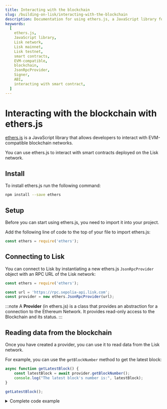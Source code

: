 ```yaml
---
title: Interacting with the blockchain
slug: /building-on-lisk/interacting-with-the-blockchain
description: Documentation for using ethers.js, a JavaScript library for EVM-compatible blockchain interactions. This page covers installation, setup, connecting to the Lisk network, reading and writing blockchain data, and interacting with smart contracts.
keywords:
  [
    ethers.js,
    JavaScript library,
    Lisk network,
    Lisk mainnet,
    Lisk testnet,
    smart contracts,
    EVM-compatible,
    blockchain,
    JsonRpcProvider,
    Signer,
    ABI,
    interacting with smart contract,
  ]
---
```


# Interacting with the blockchain with ethers.js

[ethers.js](https://docs.ethers.org/) is a JavaScript library that allows developers to interact with EVM-compatible blockchain networks.

You can use ethers.js to interact with smart contracts deployed on the Lisk network.


## Install

To install ethers.js run the following command:

```bash
npm install --save ethers
```

## Setup

Before you can start using ethers.js, you need to import it into your project.

Add the following line of code to the top of your file to import ethers.js:

```javascript
const ethers = require('ethers');
```

## Connecting to Lisk

You can connect to Lisk by instantiating a new ethers.js `JsonRpcProvider` object with an RPC URL of the Lisk network:

```javascript
const ethers = require('ethers');

const url = 'https://rpc.sepolia-api.lisk.com';
const provider = new ethers.JsonRpcProvider(url);
```

:::note
A **Provider** (in ethers.js) is a class that provides an abstraction for a connection to the Ethereum Network. It provides read-only access to the Blockchain and its status.
:::

## Reading data from the blockchain

Once you have created a provider, you can use it to read data from the Lisk network.

For example, you can use the `getBlockNumber` method to get the latest block:

```javascript
async function getLatestBlock() {
    const latestBlock = await provider.getBlockNumber();
    console.log("The latest block's number is:", latestBlock);
}

getLatestBlock();
```

<details>
<summary>Complete code example</summary>
```javascript
const ethers = require('ethers');

const url = 'https://rpc.sepolia-api.lisk.com';
const provider = new ethers.JsonRpcProvider(url);

async function getLatestBlock() {
    const latestBlock = await provider.getBlockNumber();
    console.log("The latest block's number is:", latestBlock);
}

getLatestBlock();
```
</details>

## Writing data to the blockchain

In order to write data to the Lisk network, you need to create a `Signer`.

:::note
A **Signer** is a class that (usually) in some way directly or indirectly has access to a private key, which can sign messages and transactions to authorize the network to charge your account ether to perform operations.
:::

You can create a `Signer` by instantiating a new ethers.js `Wallet` object, providing it with a private key and `Provider`.

```javascript
const privateKey = 'PRIVATE_KEY';
const signer = new ethers.Wallet(privateKey, provider);
const receiver = '0x5e1A92F84cA1CE280B3Cb29d79C3368f45b41EBB';
// Send 0.01 ether to a given address.
async function sendTx(to) {
    const tx =  await signer.sendTransaction({
        to: to,
        value: ethers.parseEther("0.01")
    });

    console.log(tx);
}

//sendTx(receiver);
```

:::info
`PRIVATE_KEY` is the private key of the account that is to be used when creating the `signer` object.
:::

The receiving account's balance will increment by `0.01` ETH once the transaction execution is successful.

<details>
<summary>Complete code example</summary>
```javascript
const ethers = require('ethers');

const url = 'https://rpc.sepolia-api.lisk.com';
const provider = new ethers.JsonRpcProvider(url);
// Replace PRIVATE_KEY with the private key of your account.
const privateKey = 'PRIVATE_KEY';
const signer = new ethers.Wallet(privateKey, provider);
const receiver = '0x5e1A92F84cA1CE280B3Cb29d79C3368f45b41EBB';
// Send 0.01 ether to a given address.
async function sendTx(to) {
    const tx =  await signer.sendTransaction({
        to: to,
        value: ethers.parseEther("0.01")
    });

    console.log(tx);
}

sendTx(receiver);
```
</details>

## Interacting with smart contracts

You can use ethers.js to interact with a smart contract on Lisk by instantiating a `Contract` object using the ABI and address of a deployed contract:

:::tip
The ABI of a contract can be found on the respective contract page in [BlockScout](https://sepolia-blockscout.lisk.com/).

For example, you can use the ABI for the [Hello contract](https://sepolia-blockscout.lisk.com/address/0xb18eb752813c2fbedfdf2be6e5e842a85a3b8539?tab=contact_code). Just scroll down to `Contract ABI` and copy the deployed contract's ABI.
:::

```javascript title="Reading from contracts"
// Replace the contractAddress' value with the desired contract.
const contractAddress = "CONTRACT_ADDRESS"
// read-only
const contract = new ethers.Contract(contractAddress, abi, provider);
const abi = [
… // ABI of deployed contract
];

async function getHello() {
    const value = await contract.message("0x3C46A11471f285E36EE8d089473ce98269D1b081");
    console.log(value.toString());
}

getHello();
```

:::info
`CONTRACT_ADDRESS` is the address of the deployed contract.
:::

:::note
A **Contract** (in ethers.js) is an abstraction that represents a connection to a specific contract on the Lisk Network, so that applications can use it like a normal JavaScript object.
:::

For reading and writing contracts, provide a `Signer` object instead of a `Provider` object:

```javascript title="Writing to contracts"
// read & write 
const contract = new ethers.Contract(contractAddress, abi, signer);
```

Once you have created a `Contract` object, you can use it to call desired methods on the smart contract:

```javascript
async function createHello(message) {
  const tx = await contract.createHello(message);
  return tx.hash;
}

//createHello("Hello Lisk!");
```

:::tip
For an overview of existing public functions for the contract, please check the [Read Contract](https://sepolia-blockscout.lisk.com/address/0xb18eb752813c2fbedfdf2be6e5e842a85a3b8539?tab=read_contract) and [Write Contract](https://sepolia-blockscout.lisk.com/address/0xb18eb752813c2fbedfdf2be6e5e842a85a3b8539?tab=write_contract) tabs for the specific contract.
:::

<details>
<summary>Complete code example</summary>
```javascript
const ethers = require('ethers');

const url = 'https://rpc.sepolia-api.lisk.com';
const provider = new ethers.JsonRpcProvider(url);
const privateKey = 'PRIVATE_KEY';
const signer = new ethers.Wallet(privateKey, provider);
const contractAddress = "0xb18eb752813c2fbedfdf2be6e5e842a85a3b8539"
// Read & Write
const contract = new ethers.Contract(contractAddress, abi, signer);
// Read-only
//const contract = new ethers.Contract(contractAddress, abi, provider);
const abi = [
    {
        "inputs": [],
        "stateMutability": "nonpayable",
        "type": "constructor"
    },
    {
        "anonymous": false,
        "inputs": [
            {
                "indexed": true,
                "internalType": "address",
                "name": "sender",
                "type": "address"
            },
            {
                "indexed": false,
                "internalType": "string",
                "name": "message",
                "type": "string"
            }
        ],
        "name": "NewHello",
        "type": "event"
    },
    {
        "inputs": [
            {
                "internalType": "uint256",
                "name": "",
                "type": "uint256"
            }
        ],
        "name": "blacklist",
        "outputs": [
            {
                "internalType": "string",
                "name": "",
                "type": "string"
            }
        ],
        "stateMutability": "view",
        "type": "function"
    },
    {
        "inputs": [],
        "name": "counter",
        "outputs": [
            {
                "internalType": "uint32",
                "name": "",
                "type": "uint32"
            }
        ],
        "stateMutability": "view",
        "type": "function"
    },
    {
        "inputs": [
            {
                "internalType": "string",
                "name": "_message",
                "type": "string"
            }
        ],
        "name": "createHello",
        "outputs": [],
        "stateMutability": "nonpayable",
        "type": "function"
    },
    {
        "inputs": [],
        "name": "maxLength",
        "outputs": [
            {
                "internalType": "uint32",
                "name": "",
                "type": "uint32"
            }
        ],
        "stateMutability": "view",
        "type": "function"
    },
    {
        "inputs": [
            {
                "internalType": "address",
                "name": "",
                "type": "address"
            }
        ],
        "name": "message",
        "outputs": [
            {
                "internalType": "string",
                "name": "",
                "type": "string"
            }
        ],
        "stateMutability": "view",
        "type": "function"
    },
    {
        "inputs": [],
        "name": "minLength",
        "outputs": [
            {
                "internalType": "uint32",
                "name": "",
                "type": "uint32"
            }
        ],
        "stateMutability": "view",
        "type": "function"
    },
    {
        "inputs": [],
        "name": "owner",
        "outputs": [
            {
                "internalType": "address",
                "name": "",
                "type": "address"
            }
        ],
        "stateMutability": "view",
        "type": "function"
    },
    {
        "inputs": [
            {
                "internalType": "string[]",
                "name": "_newBlackList",
                "type": "string[]"
            }
        ],
        "name": "setBlacklist",
        "outputs": [],
        "stateMutability": "nonpayable",
        "type": "function"
    },
    {
        "inputs": [
            {
                "internalType": "uint32",
                "name": "_newMin",
                "type": "uint32"
            },
            {
                "internalType": "uint32",
                "name": "_newMax",
                "type": "uint32"
            }
        ],
        "name": "setMinMaxMessageLength",
        "outputs": [],
        "stateMutability": "nonpayable",
        "type": "function"
    }
]

async function createHello(message) {
    const tx = await contract.createHello(message);
    return tx.hash;
}

//createHello("Hello Lisk!");

async function getHello() {
    const value = await contract.message("0x3C46A11471f285E36EE8d089473ce98269D1b081");
    console.log(value.toString());
}

getHello();
```
</details>